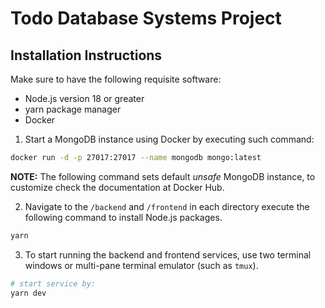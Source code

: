 # Todo Database Systems Project

## Installation Instructions

Make sure to have the following requisite software:

* Node.js version 18 or greater
* yarn package manager
* Docker

1. Start a MongoDB instance using Docker by executing such command:
```bash
docker run -d -p 27017:27017 --name mongodb mongo:latest
```
**NOTE:** The following command sets default *unsafe* MongoDB instance, to customize check the documentation at Docker Hub.

2. Navigate to the `/backend` and `/frontend` in each directory execute the following command to install Node.js packages.
```bash
yarn
```

3. To start running the backend and frontend services, use two terminal windows or multi-pane terminal emulator (such as `tmux`).
```bash
# start service by:
yarn dev
```
